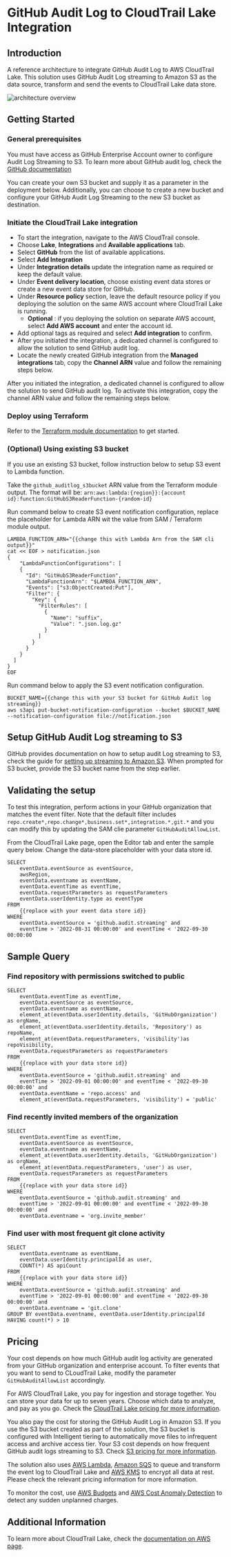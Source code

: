 # GitHub Audit Log to CloudTrail Lake Integration

## Introduction
A reference architecture to integrate GitHub Audit Log to AWS CloudTrail Lake. This solution uses GitHub Audit Log streaming to Amazon S3 as the data source, transform and send the events to CloudTrail Lake data store. 

![architecture overview](./assets/img/architecture.png)

## Getting Started

### General prerequisites

You must have access as GitHub Enterprise Account owner to configure Audit Log Streaming to S3. To learn more about GitHub audit log, check the [GitHub documentation](https://docs.github.com/en/enterprise-cloud@latest/admin/monitoring-activity-in-your-enterprise/reviewing-audit-logs-for-your-enterprise/about-the-audit-log-for-your-enterprise)

You can create your own S3 bucket and supply it as a parameter in the deployment below. Additionally, you can choose to create a new bucket and configure your GitHub Audit Log Streaming to the new S3 bucket as destination.

### Initiate the CloudTrail Lake integration

* To start the integration, navigate to the AWS CloudTrail console. 
* Choose **Lake**, **Integrations** and **Available applications** tab.
* Select **GitHub** from the list of available applications. 
* Select **Add Integration** 
* Under **Integration details** update the integration name as required or keep the default value.
* Under **Event delivery location**, choose existing event data stores or create a new event data store for GitHub.  
* Under **Resource policy** section, leave the default resource policy if you deploying the solution on the same AWS account where CloudTrail Lake is running. 
  * **Optional** : if you deploying the solution on separate AWS account, select **Add AWS account** and enter the account id.
* Add optional tags as required and select **Add integration** to confirm.
* After you initiated the integration, a dedicated channel is configured to allow the solution to send GitHub audit log. 
* Locate the newly created GitHub integration from the **Managed integrations** tab, copy the **Channel ARN** value and follow the remaining steps below.

After you initiated the integration, a dedicated channel is configured to allow the solution to send GitHub audit log. To activate this integration, copy the channel ARN value and follow the remaining steps below.

### Deploy using Terraform 

Refer to the [Terraform module documentation](./docs/terraform.md) to get started.

### (Optional) Using existing S3 bucket

If you use an existing S3 bucket, follow instruction below to setup S3 event to Lambda function.

Take the `github_auditlog_s3bucket` ARN value from the Terraform module output. The format will be: `arn:aws:lambda:{region}}:{account id}:function:GitHubS3ReaderFunction-{random-id}`

Run command below to create S3 event notification configuration, replace the placeholder for Lambda ARN wit the value from SAM / Terraform module output.
```
LAMBDA_FUNCTION_ARN="{{change this with Lambda Arn from the SAM cli output}}"
cat << EOF > notification.json
{
    "LambdaFunctionConfigurations": [
    {      
      "Id": "GitHubS3ReaderFunction",
      "LambdaFunctionArn": "$LAMBDA_FUNCTION_ARN",
      "Events": ["s3:ObjectCreated:Put"],
      "Filter": {
        "Key": {
          "FilterRules": [
            {
              "Name": "suffix",
              "Value": ".json.log.gz"
            }
          ]
        }
      }
    }
  ]
}
EOF
``` 

Run command below to apply the S3 event notification configuration.
```
BUCKET_NAME={{change this with your S3 bucket for GitHub Audit log streaming}}
aws s3api put-bucket-notification-configuration --bucket $BUCKET_NAME --notification-configuration file://notification.json
```

## Setup GitHub Audit Log streaming to S3

GitHub provides documentation on how to setup audit Log streaming to S3, check the guide for [setting up streaming to Amazon S3](https://docs.github.com/en/enterprise-cloud@latest/admin/monitoring-activity-in-your-enterprise/reviewing-audit-logs-for-your-enterprise/streaming-the-audit-log-for-your-enterprise#setting-up-streaming-to-amazon-s3). When prompted for S3 bucket, provide the S3 bucket name from the step earlier.

## Validating the setup

To test this integration, perform actions in your GitHub organization that matches the event filter. Note that the default filter includes `repo.create*,repo.change*,business.set*,integration.*,git.*` and you can modify this by updating the SAM clie parameter `GitHubAuditAllowList`.

From the CloudTrail Lake page, open the Editor tab and enter the sample query below. Change the data-store placeholder with your data store id.
```
SELECT 
    eventData.eventSource as eventSource, 
    awsRegion, 
    eventData.eventname as eventName, 
    eventData.eventTime as eventTime, 
    eventData.requestParameters as requestParameters
    eventData.userIdentity.type as eventType 
FROM 
    {{replace with your event data store id}}
WHERE 
    eventData.eventSource = 'github.audit.streaming' and 
    eventTime > '2022-08-31 00:00:00' and eventTime < '2022-09-30 00:00:00
```

## Sample Query

### Find repository with permissions switched to public
```
SELECT 
	eventData.eventTime as eventTime,  
	eventData.eventSource as eventSource, 
    eventData.eventname as eventName,
    element_at(eventData.userIdentity.details, 'GitHubOrganization') as orgName,
    element_at(eventData.userIdentity.details, 'Repository') as repoName,
    element_at(eventData.requestParameters, 'visibility')as repoVisibility,
    eventData.requestParameters as requestParameters 
FROM 
	{{replace with your data store id}}
WHERE 
	eventData.eventSource = 'github.audit.streaming' and 
    eventTime > '2022-09-01 00:00:00' and eventTime < '2022-09-30 00:00:00' and
    eventData.eventName = 'repo.access' and 
    element_at(eventData.requestParameters, 'visibility') = 'public'
```

### Find recently invited members of the organization
```
SELECT 
	eventData.eventTime as eventTime,  
	eventData.eventSource as eventSource, 
    eventData.eventname as eventName,
    element_at(eventData.userIdentity.details, 'GitHubOrganization') as orgName,
    element_at(eventData.requestParameters, 'user') as user,
    eventData.requestParameters as requestParameters 
FROM 
	{{replace with your data store id}}
WHERE 
	eventData.eventSource = 'github.audit.streaming' and 
    eventTime > '2022-09-01 00:00:00' and eventTime < '2022-09-30 00:00:00' and 
    eventData.eventname = 'org.invite_member'
```

### Find user with most frequent git clone activity
```
SELECT 
    eventData.eventname as eventName,
    eventData.userIdentity.principalId as user,
    COUNT(*) AS apiCount
FROM 
	{{replace with your data store id}}
WHERE 
	eventData.eventSource = 'github.audit.streaming' and 
    eventTime > '2022-09-01 00:00:00' and eventTime < '2022-09-30 00:00:00' and 
    eventData.eventname = 'git.clone'
GROUP BY eventData.eventname, eventData.userIdentity.principalId
HAVING count(*) > 10
```

## Pricing

Your cost depends on how much GitHub audit log activity are generated from your GitHub organization and enterprise account. To filter events that you want to send to CLoudTrail Lake, modify the parameter `GitHubAuditAllowList` accordingly.

For AWS CloudTrail Lake, you pay for ingestion and storage together. You can store your data for up to seven years. Choose which data to analyze, and pay as you go. Check the [CloudTrail Lake pricing for more information](https://aws.amazon.com/cloudtrail/pricing/).

You also pay the cost for storing the GitHub Audit Log in Amazon S3. If you use the S3 bucket created as part of the solution, the S3 bucket is configured with Intelligent tiering to automatically move files to infrequent access and archive access tier. Your S3 cost depends on how frequent GitHub audit logs streaming to S3. Check [S3 pricing for more information](https://aws.amazon.com/s3/pricing).

The solution also uses [AWS Lambda](https://aws.amazon.com/lambda/pricing/), [Amazon SQS](https://aws.amazon.com/sqs/pricing/) to queue and transform the event log to CloudTrail Lake and [AWS KMS](https://aws.amazon.com/kms/pricing/) to encrypt all data at rest. Please check the relevant pricing information for more information. 

To monitor the cost, use [AWS Budgets](https://aws.amazon.com/aws-cost-management/aws-budgets/) and [AWS Cost Anomaly Detection](https://aws.amazon.com/aws-cost-management/aws-cost-anomaly-detection/) to detect any sudden unplanned charges.


## Additional Information
To learn more about CloudTrail Lake, check the [documentation on AWS page](https://docs.aws.amazon.com/awscloudtrail/latest/userguide/cloudtrail-lake.html).